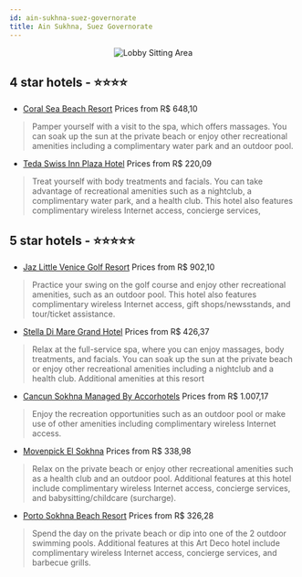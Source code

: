 ```yaml
---
id: ain-sukhna-suez-governorate
title: Ain Sukhna, Suez Governorate
---
```


<center><img src="https://i.travelapi.com/hotels/5000000/4260000/4255300/4255253/ad3e9ec6_z.jpg" alt="Lobby Sitting Area" /></center>


##  4 star hotels - ⭐️⭐️⭐️⭐️

-    [Coral Sea Beach Resort](https://us.hurb.com/hotels/ain-sukhna/coral-sea-beach-resort-JNP-JP540627?cmp=18055) Prices from R$ 648,10
   > Pamper yourself with a visit to the spa, which offers massages. You can soak up the sun at the private beach or enjoy other recreational amenities including a complimentary water park and an outdoor pool.
-    [Teda Swiss Inn Plaza Hotel](https://us.hurb.com/hotels/ain-sukhna/teda-swiss-inn-plaza-hotel-JNP-JP442450?cmp=18055) Prices from R$ 220,09
   > Treat yourself with body treatments and facials. You can take advantage of recreational amenities such as a nightclub, a complimentary water park, and a health club. This hotel also features complimentary wireless Internet access, concierge services,

##  5 star hotels - ⭐️⭐️⭐️⭐️⭐️

-    [Jaz Little Venice Golf Resort](https://us.hurb.com/hotels/ain-sukhna/jaz-little-venice-golf-resort-JNP-JP781086?cmp=18055) Prices from R$ 902,10
   > Practice your swing on the golf course and enjoy other recreational amenities, such as an outdoor pool. This hotel also features complimentary wireless Internet access, gift shops/newsstands, and tour/ticket assistance.
-    [Stella Di Mare Grand Hotel](https://us.hurb.com/hotels/ain-sukhna/stella-di-mare-grand-hotel-JNP-JP734147?cmp=18055) Prices from R$ 426,37
   > Relax at the full-service spa, where you can enjoy massages, body treatments, and facials. You can soak up the sun at the private beach or enjoy other recreational amenities including a nightclub and a health club. Additional amenities at this resort
-    [Cancun Sokhna Managed By Accorhotels](https://us.hurb.com/hotels/ain-sukhna/cancun-sokhna-managed-by-accorhotels-JNP-JP907296?cmp=18055) Prices from R$ 1.007,17
   > Enjoy the recreation opportunities such as an outdoor pool or make use of other amenities including complimentary wireless Internet access.
-    [Movenpick El Sokhna](https://us.hurb.com/hotels/ain-sukhna/movenpick-el-sokhna-JNP-JP858580?cmp=18055) Prices from R$ 338,98
   > Relax on the private beach or enjoy other recreational amenities such as a health club and an outdoor pool. Additional features at this hotel include complimentary wireless Internet access, concierge services, and babysitting/childcare (surcharge).
-    [Porto Sokhna Beach Resort](https://us.hurb.com/hotels/ain-sukhna/porto-sokhna-beach-resort-JNP-JP296291?cmp=18055) Prices from R$ 326,28
   > Spend the day on the private beach or dip into one of the 2 outdoor swimming pools. Additional features at this Art Deco hotel include complimentary wireless Internet access, concierge services, and barbecue grills.
